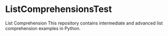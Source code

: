 # ListComprehensionsTest
List Comprehension 
This repository contains intermediate and advanced list comprehension examples in Python.  
